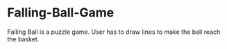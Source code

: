 # Falling-Ball-Game
Falling Ball is a puzzle game. User has to draw lines to make the ball reach the basket.

